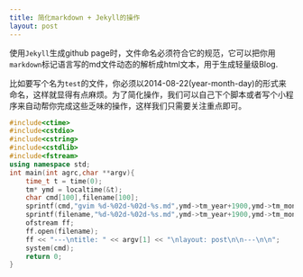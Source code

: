 ```yaml
---
title: 简化markdown + Jekyll的操作
layout: post
---
```


使用`Jekyll`生成github page时，文件命名必须符合它的规范，它可以把你用`markdown`标记语言写的md文件动态的解析成html文本，用于生成轻量级Blog.

比如要写个名为`test`的文件，你必须以2014-08-22(year-month-day)的形式来命名，这样就显得有点麻烦。为了简化操作，我们可以自己下个脚本或者写个小程序来自动帮你完成这些乏味的操作，这样我们只需要关注重点即可。

```CPP
#include<ctime>
#include<cstdio>
#include<cstring>
#include<cstdlib>
#include<fstream>
using namespace std;
int main(int agrc,char **argv){
    time_t t = time(0);
    tm* ymd = localtime(&t);
    char cmd[100],filename[100];
    sprintf(cmd,"gvim %d-%02d-%02d-%s.md",ymd->tm_year+1900,ymd->tm_mon+1,ymd->tm_mday,argv[1]);
    sprintf(filename,"%d-%02d-%02d-%s.md",ymd->tm_year+1900,ymd->tm_mon+1,ymd->tm_mday,argv[1]);
    ofstream ff;
    ff.open(filename);
    ff << "---\ntitle: " << argv[1] << "\nlayout: post\n\n---\n\n";
    system(cmd);
    return 0;
}
```
